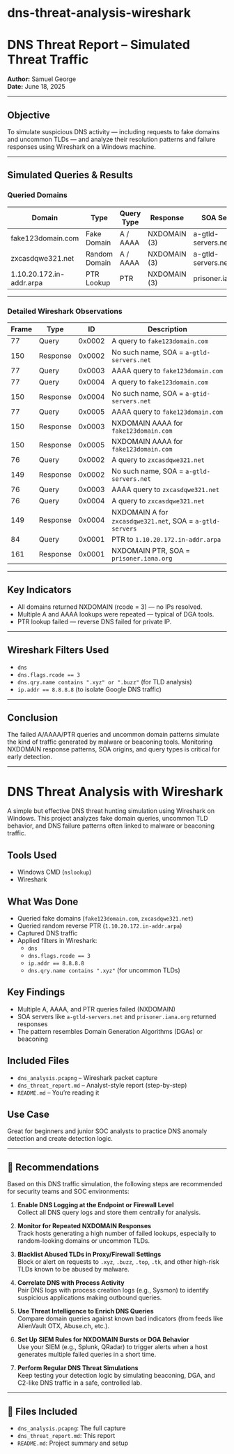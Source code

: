 # dns-threat-analysis-wireshark

# DNS Threat Report – Simulated Threat Traffic  
**Author:** Samuel George  
**Date:** June 18, 2025  

---

## Objective

To simulate suspicious DNS activity — including requests to fake domains and uncommon TLDs — and analyze their resolution patterns and failure responses using Wireshark on a Windows machine.

---

## Simulated Queries & Results

### Queried Domains
| Domain               | Type         | Query Type | Response      | SOA Server               |
|----------------------|--------------|------------|---------------|--------------------------|
| fake123domain.com    | Fake Domain  | A / AAAA   | NXDOMAIN (3)  | a-gtld-servers.net       |
| zxcasdqwe321.net     | Random Domain| A / AAAA   | NXDOMAIN (3)  | a-gtld-servers.net       |
| 1.10.20.172.in-addr.arpa | PTR Lookup | PTR        | NXDOMAIN (3)  | prisoner.iana.org        |

---

### Detailed Wireshark Observations

| Frame | Type       | ID     | Description                                               |
|-------|------------|--------|-----------------------------------------------------------|
| 77    | Query      | 0x0002 | A query to `fake123domain.com`                            |
| 150   | Response   | 0x0002 | No such name, SOA = `a-gtld-servers.net`                  |
| 77    | Query      | 0x0003 | AAAA query to `fake123domain.com`                         |
| 77    | Query      | 0x0004 | A query to `fake123domain.com`                            |
| 150   | Response   | 0x0004 | No such name, SOA = `a-gtid-servers.net`                  |
| 77    | Query      | 0x0005 | AAAA query to `fake123domain.com`                         |
| 150   | Response   | 0x0003 | NXDOMAIN AAAA for `fake123domain.com`                     |
| 150   | Response   | 0x0005 | NXDOMAIN AAAA for `fake123domain.com`                     |
| 76    | Query      | 0x0002 | A query to `zxcasdqwe321.net`                             |
| 149   | Response   | 0x0002 | No such name, SOA = `a-gtld-servers.net`                  |
| 76    | Query      | 0x0003 | AAAA query to `zxcasdqwe321.net`                          |
| 76    | Query      | 0x0004 | A query to `zxcasdqwe321.net`                             |
| 149   | Response   | 0x0004 | NXDOMAIN A for `zxcasdqwe321.net`, SOA = `a-gtld-servers` |
| 84    | Query      | 0x0001 | PTR to `1.10.20.172.in-addr.arpa`                         |
| 161   | Response   | 0x0001 | NXDOMAIN PTR, SOA = `prisoner.iana.org`                   |

---

## Key Indicators

- All domains returned NXDOMAIN (rcode = 3) — no IPs resolved.
- Multiple A and AAAA lookups were repeated — typical of DGA tools.
- PTR lookup failed — reverse DNS failed for private IP.

---

## Wireshark Filters Used

- `dns`
- `dns.flags.rcode == 3`
- `dns.qry.name contains ".xyz" or ".buzz"` (for TLD analysis)
- `ip.addr == 8.8.8.8` (to isolate Google DNS traffic)

---

## Conclusion

The failed A/AAAA/PTR queries and uncommon domain patterns simulate the kind of traffic generated by malware or beaconing tools. Monitoring NXDOMAIN response patterns, SOA origins, and query types is critical for early detection.

---
# DNS Threat Analysis with Wireshark

A simple but effective DNS threat hunting simulation using Wireshark on Windows. This project analyzes fake domain queries, uncommon TLD behavior, and DNS failure patterns often linked to malware or beaconing traffic.

## Tools Used

- Windows CMD (`nslookup`)
- Wireshark

## What Was Done

- Queried fake domains (`fake123domain.com`, `zxcasdqwe321.net`)
- Queried random reverse PTR (`1.10.20.172.in-addr.arpa`)
- Captured DNS traffic
- Applied filters in Wireshark:
  - `dns`
  - `dns.flags.rcode == 3`
  - `ip.addr == 8.8.8.8`
  - `dns.qry.name contains ".xyz"` (for uncommon TLDs)

## Key Findings

- Multiple A, AAAA, and PTR queries failed (NXDOMAIN)
- SOA servers like `a-gtld-servers.net` and `prisoner.iana.org` returned responses
- The pattern resembles Domain Generation Algorithms (DGAs) or beaconing

## Included Files

- `dns_analysis.pcapng` – Wireshark packet capture
- `dns_threat_report.md` – Analyst-style report (step-by-step)
- `README.md` – You’re reading it

## Use Case

Great for beginners and junior SOC analysts to practice DNS anomaly detection and create detection logic.

---

## 📌 Recommendations

Based on this DNS traffic simulation, the following steps are recommended for security teams and SOC environments:

1. **Enable DNS Logging at the Endpoint or Firewall Level**  
   Collect all DNS query logs and store them centrally for analysis.

2. **Monitor for Repeated NXDOMAIN Responses**  
   Track hosts generating a high number of failed lookups, especially to random-looking domains or uncommon TLDs.

3. **Blacklist Abused TLDs in Proxy/Firewall Settings**  
   Block or alert on requests to `.xyz`, `.buzz`, `.top`, `.tk`, and other high-risk TLDs known to be abused by malware.

4. **Correlate DNS with Process Activity**  
   Pair DNS logs with process creation logs (e.g., Sysmon) to identify suspicious applications making outbound queries.

5. **Use Threat Intelligence to Enrich DNS Queries**  
   Compare domain queries against known bad indicators (from feeds like AlienVault OTX, Abuse.ch, etc.).

6. **Set Up SIEM Rules for NXDOMAIN Bursts or DGA Behavior**  
   Use your SIEM (e.g., Splunk, QRadar) to trigger alerts when a host generates multiple failed queries in a short time.

7. **Perform Regular DNS Threat Simulations**  
   Keep testing your detection logic by simulating beaconing, DGA, and C2-like DNS traffic in a safe, controlled lab.

---

## 📁 Files Included

- `dns_analysis.pcapng`: The full capture  
- `dns_threat_report.md`: This report  
- `README.md`: Project summary and setup  
